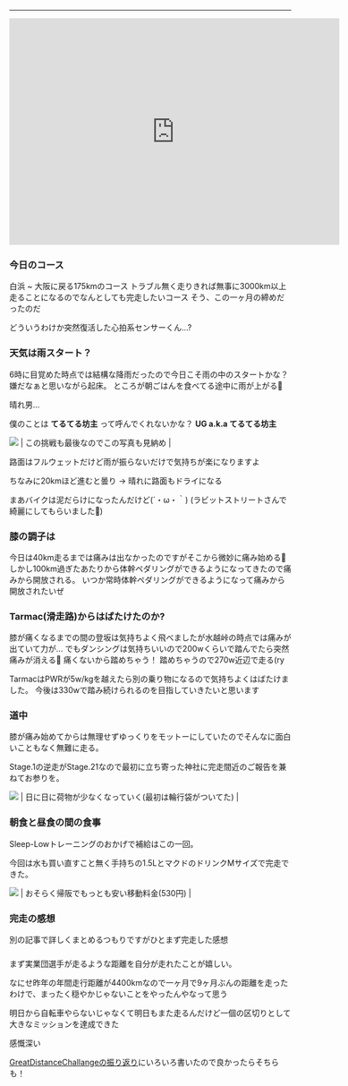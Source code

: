 
---
<iframe allowtransparency="true" frameborder="0" height="405" scrolling="no" src="https://www.strava.com/activities/2743113596/embed/4f655ad644d81055805176eef11032ca63c12848" width="590"></iframe>


### 今日のコース
白浜 ~ 大阪に戻る175kmのコース
トラブル無く走りきれば無事に3000km以上走ることになるのでなんとしても完走したいコース
そう、この一ヶ月の締めだったのだ

どういうわけか突然復活した心拍系センサーくん...?


### 天気は雨スタート？
6時に目覚めた時点では結構な降雨だったので今日こそ雨の中のスタートかな？嫌だなぁと思いながら起床。
ところが朝ごはんを食べてる途中に雨が上がる🤔

晴れ男...

僕のことは **てるてる坊主** って呼んでくれないかな？
**UG a.k.a てるてる坊主**


[![](https://2.bp.blogspot.com/-TG3iBge3rBI/XY3WgSJh5OI/AAAAAAAAB84/FUrNB1ZNhqcsBiK7dmeXva-0SpjAV17VQCK4BGAYYCw/s320/IMG_20190927_063114.jpg)](http://2.bp.blogspot.com/-TG3iBge3rBI/XY3WgSJh5OI/AAAAAAAAB84/FUrNB1ZNhqcsBiK7dmeXva-0SpjAV17VQCK4BGAYYCw/s1600/IMG_20190927_063114.jpg)
| この挑戦も最後なのでこの写真も見納め |


路面はフルウェットだけど雨が振らないだけで気持ちが楽になりますよ

ちなみに20kmほど進むと曇り -\> 晴れに路面もドライになる

まあバイクは泥だらけになったんだけど(´・ω・｀)
(ラビットストリートさんで綺麗にしてもらいました🙏)


### 膝の調子は
今日は40km走るまでは痛みは出なかったのですがそこから微妙に痛み始める🤔
しかし100km過ぎたあたりから体幹ペダリングができるようになってきたので痛みから開放される。
いつか常時体幹ペダリングができるようになって痛みから開放されたいぜ


### Tarmac(滑走路)からはばたけたのか?
膝が痛くなるまでの間の登坂は気持ちよく飛べましたが水越峠の時点では痛みが出ていて力が...
でもダンシングは気持ちいいので200wくらいで踏んでたら突然痛みが消える🤔
痛くないから踏めちゃう！
踏めちゃうので270w近辺で走る(ry

TarmacはPWRが5w/kgを越えたら別の乗り物になるので気持ちよくはばたけました。
今後は330wで踏み続けられるのを目指していきたいと思います


### 道中

膝が痛み始めてからは無理せずゆっくりをモットーにしていたのでそんなに面白いこともなく無難に走る。



Stage.1の逆走がStage.21なので最初に立ち寄った神社に完走間近のご報告を兼ねてお参りを。

[![](https://4.bp.blogspot.com/-L5fgp5LTq2c/XY3Wy0vJNLI/AAAAAAAAB9E/fyTaCInFF0EODEa-HIba0ASHEcECfHBjACK4BGAYYCw/s320/IMG_20190927_100203.jpg)](http://4.bp.blogspot.com/-L5fgp5LTq2c/XY3Wy0vJNLI/AAAAAAAAB9E/fyTaCInFF0EODEa-HIba0ASHEcECfHBjACK4BGAYYCw/s1600/IMG_20190927_100203.jpg)
| 日に日に荷物が少なくなっていく(最初は輪行袋がついてた) |



### 朝食と昼食の間の食事

Sleep-Lowトレーニングのおかげで補給はこの一回。

今回は水も買い直すこと無く手持ちの1.5LとマクドのドリンクMサイズで完走できた。


[![](https://4.bp.blogspot.com/-Uqa9qQFrsu0/XY3XJoRKY8I/AAAAAAAAB9Q/nA_ie_zq04shddB8-VtbWsfzqRDAoGzjwCK4BGAYYCw/s320/IMG_20190927_101948.jpg)](http://4.bp.blogspot.com/-Uqa9qQFrsu0/XY3XJoRKY8I/AAAAAAAAB9Q/nA_ie_zq04shddB8-VtbWsfzqRDAoGzjwCK4BGAYYCw/s1600/IMG_20190927_101948.jpg)
| おそらく帰阪でもっとも安い移動料金(530円) |

### 完走の感想
別の記事で詳しくまとめるつもりですがひとまず完走した感想

###
まず実業団選手が走るような距離を自分が走れたことが嬉しい。

なにせ昨年の年間走行距離が4400kmなので一ヶ月で9ヶ月ぶんの距離を走ったわけで、まったく穏やかじゃないことをやったんやなって思う



明日から自転車やらないじゃなくて明日もまた走るんだけど一個の区切りとして大きなミッションを達成できた

感慨深い

[GreatDistanceChallangeの振り返り](/blog/GreatDistanceChallangeの振り返り)にいろいろ書いたので良かったらそちらも！
